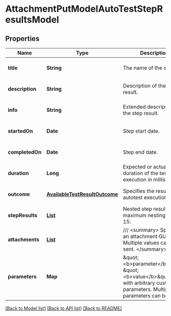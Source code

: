 # AttachmentPutModelAutoTestStepResultsModel
## Properties

| Name | Type | Description | Notes |
|------------ | ------------- | ------------- | -------------|
| **title** | **String** | The name of the step. | [optional] [default to null] |
| **description** | **String** | Description of the step result. | [optional] [default to null] |
| **info** | **String** | Extended description of the step result. | [optional] [default to null] |
| **startedOn** | **Date** | Step start date. | [optional] [default to null] |
| **completedOn** | **Date** | Step end date. | [optional] [default to null] |
| **duration** | **Long** | Expected or actual duration of the test run execution in milliseconds. | [optional] [default to null] |
| **outcome** | [**AvailableTestResultOutcome**](AvailableTestResultOutcome.md) | Specifies the result of the autotest execution. | [optional] [default to null] |
| **stepResults** | [**List**](AttachmentPutModelAutoTestStepResultsModel.md) | Nested step results. The maximum nesting level is 15. | [optional] [default to null] |
| **attachments** | [**List**](AttachmentPutModel.md) | /// &lt;summary&gt; Specifies an attachment GUID. Multiple values can be sent. &lt;/summary&gt; | [optional] [default to null] |
| **parameters** | **Map** | \&quot;&lt;b&gt;parameter&lt;/b&gt;\&quot;: \&quot;&lt;b&gt;value&lt;/b&gt;\&quot; pair with arbitrary custom parameters. Multiple parameters can be sent. | [optional] [default to null] |

[[Back to Model list]](../README.md#documentation-for-models) [[Back to API list]](../README.md#documentation-for-api-endpoints) [[Back to README]](../README.md)

